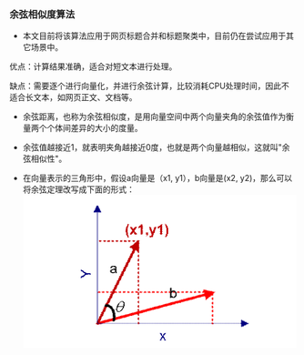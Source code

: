 ### 余弦相似度算法
* 本文目前将该算法应用于网页标题合并和标题聚类中，目前仍在尝试应用于其它场景中。

优点：计算结果准确，适合对短文本进行处理。

缺点：需要逐个进行向量化，并进行余弦计算，比较消耗CPU处理时间，因此不适合长文本，如网页正文、文档等。

* 余弦距离，也称为余弦相似度，是用向量空间中两个向量夹角的余弦值作为衡量两个个体间差异的大小的度量。

* 余弦值越接近1，就表明夹角越接近0度，也就是两个向量越相似，这就叫"余弦相似性"。

* 在向量表示的三角形中，假设a向量是（x1, y1），b向量是(x2, y2)，那么可以将余弦定理改写成下面的形式：
  ![余弦相似度](../img/zuobiao.png)
  


